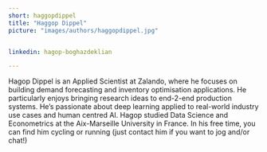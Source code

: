 ```yaml
---
short: haggopdippel
title: "Haggop Dippel"
picture: "images/authors/haggopdippel.jpg"


linkedin: hagop-boghazdeklian

---
```


Hagop Dippel is an Applied Scientist at Zalando, where he focuses on building demand forecasting and inventory optimisation applications. He particularly enjoys bringing research ideas to end-2-end production systems. He’s passionate about deep learning applied to real-world industry use cases and human centred AI. Hagop studied Data Science and Econometrics at the Aix-Marseille University in France. In his free time, you can find him cycling or running (just contact him if you want to jog and/or chat!)